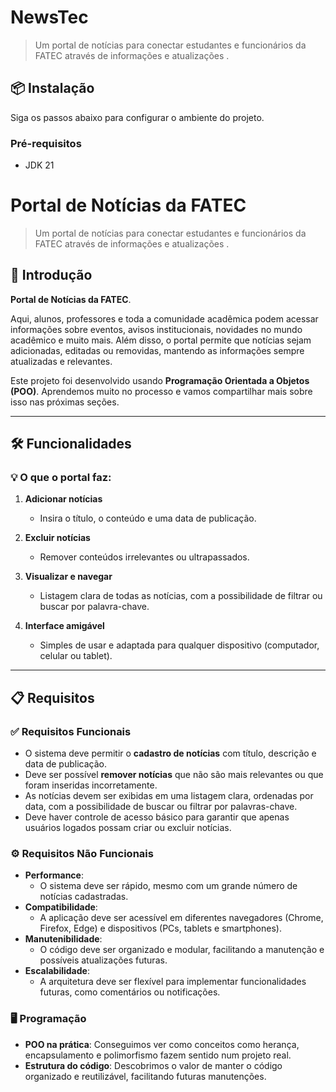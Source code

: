# NewsTec

>  Um portal de notícias para conectar estudantes e funcionários da FATEC através de informações e atualizações .  

## 📦 Instalação

Siga os passos abaixo para configurar o ambiente do projeto.

### Pré-requisitos

- JDK 21

# Portal de Notícias da FATEC  

> Um portal de notícias para conectar estudantes e funcionários da FATEC através de informações e atualizações .  

## 🌟 Introdução  

**Portal de Notícias da FATEC**.  

Aqui, alunos, professores e toda a comunidade acadêmica podem acessar informações sobre eventos, avisos institucionais, novidades no mundo acadêmico e muito mais. Além disso, o portal permite que notícias sejam adicionadas, editadas ou removidas, mantendo as informações sempre atualizadas e relevantes.  

Este projeto foi desenvolvido usando **Programação Orientada a Objetos (POO)**. Aprendemos muito no processo e vamos compartilhar mais sobre isso nas próximas seções.  

---

## 🛠️ Funcionalidades  

### 💡 O que o portal faz:  
1. **Adicionar notícias**  
   - Insira o título, o conteúdo e uma data de publicação.  

2. **Excluir notícias**  
   - Remover conteúdos irrelevantes ou ultrapassados.  

3. **Visualizar e navegar**  
   - Listagem clara de todas as notícias, com a possibilidade de filtrar ou buscar por palavra-chave.  

4. **Interface amigável**  
   - Simples de usar e adaptada para qualquer dispositivo (computador, celular ou tablet).  

---

## 📋 Requisitos  

### ✅ Requisitos Funcionais  
- O sistema deve permitir o **cadastro de notícias** com título, descrição e data de publicação.  
- Deve ser possível **remover notícias** que não são mais relevantes ou que foram inseridas incorretamente.  
- As notícias devem ser exibidas em uma listagem clara, ordenadas por data, com a possibilidade de buscar ou filtrar por palavras-chave.  
- Deve haver controle de acesso básico para garantir que apenas usuários logados possam criar ou excluir notícias.  

### ⚙️ Requisitos Não Funcionais  
- **Performance**:  
  - O sistema deve ser rápido, mesmo com um grande número de notícias cadastradas.  
- **Compatibilidade**:  
  - A aplicação deve ser acessível em diferentes navegadores (Chrome, Firefox, Edge) e dispositivos (PCs, tablets e smartphones).  
- **Manutenibilidade**:  
  - O código deve ser organizado e modular, facilitando a manutenção e possíveis atualizações futuras.  
- **Escalabilidade**:  
  - A arquitetura deve ser flexível para implementar funcionalidades futuras, como comentários ou notificações.  


### 🖥️ Programação 
- **POO na prática**: Conseguimos ver como conceitos como herança, encapsulamento e polimorfismo fazem sentido num projeto real.  
- **Estrutura do código**: Descobrimos o valor de manter o código organizado e reutilizável, facilitando futuras manutenções.  
